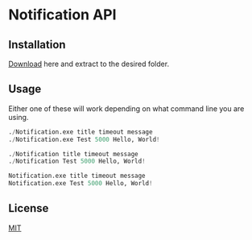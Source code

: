 # Notification API

## Installation
[Download](https://drive.google.com/file/d/1lI_geLPlZOXyE8zXzLJA1CX7UqprS_dD/view?usp=sharing) here and extract to the desired folder.

## Usage

Either one of these will work depending on what command line you are using.

```python
./Notification.exe title timeout message
./Notification.exe Test 5000 Hello, World!
```

```python
./Notification title timeout message
./Notification Test 5000 Hello, World!
```

```python
Notification.exe title timeout message
Notification.exe Test 5000 Hello, World!
```

## License
[MIT](https://choosealicense.com/licenses/mit/)